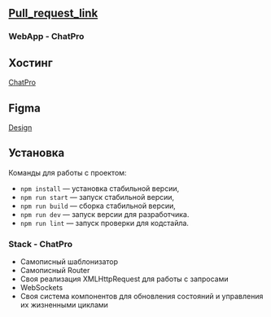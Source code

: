 ## [Pull_request_link](https://github.com/lors08-08/middle.messenger.praktikum.yandex/pull/2)

### WebApp - ChatPro

## Хостинг
[ChatPro](https://chat-pro-by-lors.netlify.app/)

## Figma
[Design](https://www.figma.com/file/HWMqeeTMv1vgLo1oMr2Kub/Chat_external_link-(Copy)?node-id=0%3A1)

## Установка

Команды для работы с проектом:

- `npm install` — установка стабильной версии,
- `npm run start` — запуск стабильной версии,
- `npm run build` — сборка стабильной версии,
- `npm run dev` — запуск версии для разработчика.
- `npm run lint` — запуск проверки для кодстайла.

### Stack - ChatPro

- Самописный шаблонизатор
- Самописный Router
- Своя реализация XMLHttpRequest для работы с запросами
- WebSockets
- Своя система компонентов для обновления состояний и управления их жизненными циклами

